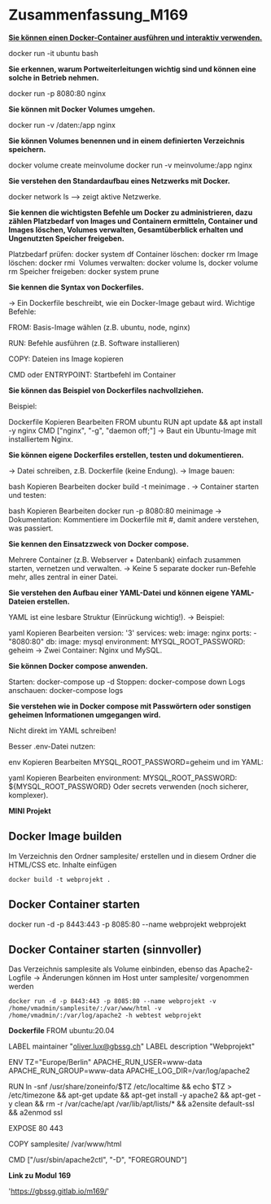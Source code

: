 # Zusammenfassung_M169

**<u>Sie können einen Docker-Container ausführen und interaktiv verwenden.</u>**

docker run -it ubuntu bash


**Sie erkennen, warum Portweiterleitungen wichtig sind und können eine solche in Betrieb nehmen.**

docker run -p 8080:80 nginx

**Sie können mit Docker Volumes umgehen.**

docker run -v /daten:/app nginx

**Sie können Volumes benennen und in einem definierten Verzeichnis speichern.**

docker volume create meinvolume
docker run -v meinvolume:/app nginx

**Sie verstehen den Standardaufbau eines Netzwerks mit Docker.**

docker network ls --> zeigt aktive Netzwerke.

**Sie kennen die wichtigsten Befehle um Docker zu administrieren, dazu zählen Platzbedarf von Images und Containern ermitteln, Container und Images löschen, Volumes verwalten, Gesamtüberblick erhalten und Ungenutzten Speicher freigeben.**

Platzbedarf prüfen: docker system df
Container löschen: docker rm <container>
Image löschen: docker rmi <image>
Volumes verwalten: docker volume ls, docker volume rm <volume>
Speicher freigeben: docker system prune

**Sie kennen die Syntax von Dockerfiles.**

→ Ein Dockerfile beschreibt, wie ein Docker-Image gebaut wird.
Wichtige Befehle:

FROM: Basis-Image wählen (z.B. ubuntu, node, nginx)

RUN: Befehle ausführen (z.B. Software installieren)

COPY: Dateien ins Image kopieren

CMD oder ENTRYPOINT: Startbefehl im Container

**Sie können das Beispiel von Dockerfiles nachvollziehen.**

Beispiel:

Dockerfile
Kopieren
Bearbeiten
FROM ubuntu
RUN apt update && apt install -y nginx
CMD ["nginx", "-g", "daemon off;"]
→ Baut ein Ubuntu-Image mit installiertem Nginx.

**Sie können eigene Dockerfiles erstellen, testen und dokumentieren.**

→ Datei schreiben, z.B. Dockerfile (keine Endung).
→ Image bauen:

bash
Kopieren
Bearbeiten
docker build -t meinimage .
→ Container starten und testen:

bash
Kopieren
Bearbeiten
docker run -p 8080:80 meinimage
→ Dokumentation: Kommentiere im Dockerfile mit #, damit andere verstehen, was passiert.

**Sie kennen den Einsatzzweck von Docker compose.**

 Mehrere Container (z.B. Webserver + Datenbank) einfach zusammen starten, vernetzen und verwalten.
→ Keine 5 separate docker run-Befehle mehr, alles zentral in einer Datei.

**Sie verstehen den Aufbau einer YAML-Datei und können eigene YAML-Dateien erstellen.**

 YAML ist eine lesbare Struktur (Einrückung wichtig!).
→ Beispiel:

yaml
Kopieren
Bearbeiten
version: '3'
services:
  web:
    image: nginx
    ports:
      - "8080:80"
  db:
    image: mysql
    environment:
      MYSQL_ROOT_PASSWORD: geheim
→ Zwei Container: Nginx und MySQL.

**Sie können Docker compose anwenden.**

Starten: docker-compose up -d
Stoppen: docker-compose down
Logs anschauen: docker-compose logs

**Sie verstehen wie in Docker compose mit Passwörtern oder sonstigen geheimen Informationen umgegangen wird.**

Nicht direkt im YAML schreiben!

Besser .env-Datei nutzen:

env
Kopieren
Bearbeiten
MYSQL_ROOT_PASSWORD=geheim
und im YAML:

yaml
Kopieren
Bearbeiten
environment:
  MYSQL_ROOT_PASSWORD: ${MYSQL_ROOT_PASSWORD}
Oder secrets verwenden (noch sicherer, komplexer).



**MINI Projekt**

## Docker Image builden
Im Verzeichnis den Ordner samplesite/ erstellen und in diesem Ordner die HTML/CSS etc. Inhalte einfügen

`docker build -t webprojekt .`

## Docker Container starten
docker run -d -p 8443:443 -p 8085:80 --name webprojekt webprojekt

## Docker Container starten (sinnvoller)
Das Verzeichnis samplesite als Volume einbinden, ebenso das Apache2-Logfile -> Änderungen können im Host unter samplesite/ vorgenommen werden

`docker run -d -p 8443:443 -p 8085:80 --name webprojekt -v /home/vmadmin/samplesite/:/var/www/html -v /home/vmadmin/:/var/log/apache2 -h webtest webprojekt`

**Dockerfile**
FROM ubuntu:20.04

LABEL maintainer "oliver.lux@gbssg.ch"
LABEL description "Webprojekt"

ENV TZ="Europe/Berlin" APACHE_RUN_USER=www-data APACHE_RUN_GROUP=www-data APACHE_LOG_DIR=/var/log/apache2

RUN ln -snf /usr/share/zoneinfo/$TZ /etc/localtime && echo $TZ > /etc/timezone && apt-get update && apt-get install -y apache2 && apt-get -y clean && rm -r /var/cache/apt /var/lib/apt/lists/* && a2ensite default-ssl && a2enmod ssl

EXPOSE 80 443

COPY samplesite/ /var/www/html

CMD ["/usr/sbin/apache2ctl", "-D", "FOREGROUND"]



**Link zu Modul 169**

'https://gbssg.gitlab.io/m169/'

